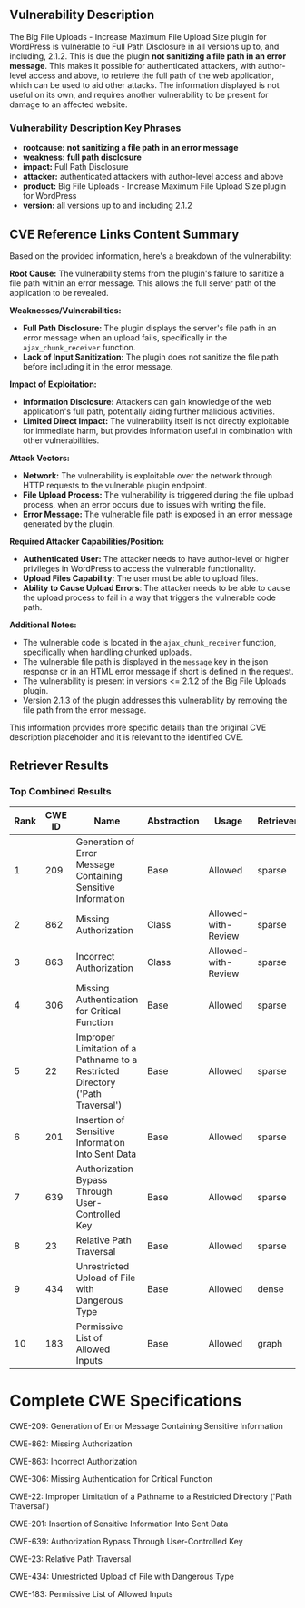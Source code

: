 ## Vulnerability Description
The Big File Uploads - Increase Maximum File Upload Size plugin for WordPress is vulnerable to Full Path Disclosure in all versions up to, and including, 2.1.2. This is due the plugin **not sanitizing a file path in an error message**. This makes it possible for authenticated attackers, with author-level access and above, to retrieve the full path of the web application, which can be used to aid other attacks. The information displayed is not useful on its own, and requires another vulnerability to be present for damage to an affected website.

### Vulnerability Description Key Phrases
- **rootcause:** **not sanitizing a file path in an error message**
- **weakness:** **full path disclosure**
- **impact:** Full Path Disclosure
- **attacker:** authenticated attackers with author-level access and above
- **product:** Big File Uploads - Increase Maximum File Upload Size plugin for WordPress
- **version:** all versions up to and including 2.1.2

## CVE Reference Links Content Summary
Based on the provided information, here's a breakdown of the vulnerability:

**Root Cause:**
The vulnerability stems from the plugin's failure to sanitize a file path within an error message. This allows the full server path of the application to be revealed.

**Weaknesses/Vulnerabilities:**
* **Full Path Disclosure:** The plugin displays the server's file path in an error message when an upload fails, specifically in the `ajax_chunk_receiver` function.
* **Lack of Input Sanitization:** The plugin does not sanitize the file path before including it in the error message.

**Impact of Exploitation:**
* **Information Disclosure:** Attackers can gain knowledge of the web application's full path, potentially aiding further malicious activities.
* **Limited Direct Impact:** The vulnerability itself is not directly exploitable for immediate harm, but provides information useful in combination with other vulnerabilities.

**Attack Vectors:**
* **Network:** The vulnerability is exploitable over the network through HTTP requests to the vulnerable plugin endpoint.
* **File Upload Process:** The vulnerability is triggered during the file upload process, when an error occurs due to issues with writing the file.
* **Error Message:** The vulnerable file path is exposed in an error message generated by the plugin.

**Required Attacker Capabilities/Position:**
* **Authenticated User:** The attacker needs to have author-level or higher privileges in WordPress to access the vulnerable functionality.
* **Upload Files Capability:** The user must be able to upload files.
* **Ability to Cause Upload Errors**: The attacker needs to be able to cause the upload process to fail in a way that triggers the vulnerable code path.

**Additional Notes:**

*   The vulnerable code is located in the `ajax_chunk_receiver` function, specifically when handling chunked uploads.
*   The vulnerable file path is displayed in the `message` key in the json response or in an HTML error message if short is defined in the request.
*   The vulnerability is present in versions <= 2.1.2 of the Big File Uploads plugin.
*   Version 2.1.3 of the plugin addresses this vulnerability by removing the file path from the error message.

This information provides more specific details than the original CVE description placeholder and it is relevant to the identified CVE.

## Retriever Results

### Top Combined Results

| Rank | CWE ID | Name | Abstraction | Usage  | Retrievers | Individual Scores |
|------|--------|------|-------------|-------|------------|-------------------|
| 1 | 209 | Generation of Error Message Containing Sensitive Information | Base | Allowed | sparse | 0.627 |
| 2 | 862 | Missing Authorization | Class | Allowed-with-Review | sparse | 0.614 |
| 3 | 863 | Incorrect Authorization | Class | Allowed-with-Review | sparse | 0.608 |
| 4 | 306 | Missing Authentication for Critical Function | Base | Allowed | sparse | 0.606 |
| 5 | 22 | Improper Limitation of a Pathname to a Restricted Directory ('Path Traversal') | Base | Allowed | sparse | 0.604 |
| 6 | 201 | Insertion of Sensitive Information Into Sent Data | Base | Allowed | sparse | 0.601 |
| 7 | 639 | Authorization Bypass Through User-Controlled Key | Base | Allowed | sparse | 0.600 |
| 8 | 23 | Relative Path Traversal | Base | Allowed | sparse | 0.599 |
| 9 | 434 | Unrestricted Upload of File with Dangerous Type | Base | Allowed | dense | 0.602 |
| 10 | 183 | Permissive List of Allowed Inputs | Base | Allowed | graph | 0.002 |



# Complete CWE Specifications

CWE-209: Generation of Error Message Containing Sensitive Information

CWE-862: Missing Authorization

CWE-863: Incorrect Authorization

CWE-306: Missing Authentication for Critical Function

CWE-22: Improper Limitation of a Pathname to a Restricted Directory ('Path Traversal')

CWE-201: Insertion of Sensitive Information Into Sent Data

CWE-639: Authorization Bypass Through User-Controlled Key

CWE-23: Relative Path Traversal

CWE-434: Unrestricted Upload of File with Dangerous Type

CWE-183: Permissive List of Allowed Inputs